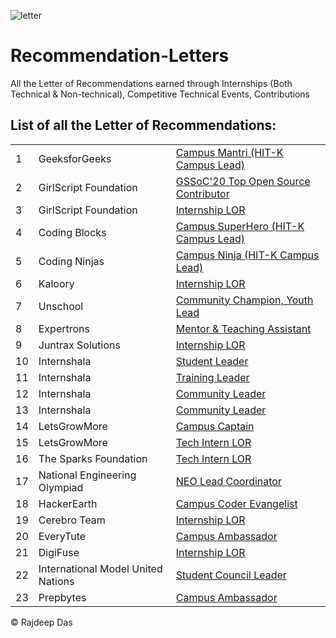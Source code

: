 ![letter](https://user-images.githubusercontent.com/44817007/147838522-36931ab7-2714-4323-92d1-c47fe3ec9560.jpg)

# Recommendation-Letters
All the Letter of Recommendations earned through Internships (Both Technical &amp; Non-technical), Competitive Technical Events, Contributions

## List of all the Letter of Recommendations:

<table>
 
<tr>
<td> 1 </td>
<td>
GeeksforGeeks
</td>
<td>
<a href="https://github.com/Rajspeaks/Recommendation-Letters/blob/main/GeeksforGeeks/Rajdeep%20Das-Letter%20of%20Recommendation.pdf"> Campus Mantri (HIT-K Campus Lead) </a>
</td>
</tr>

<tr>
 <td> 2 </td>
<td>
GirlScript Foundation
</td>
<td>
<a href="https://github.com/Rajspeaks/Recommendation-Letters/blob/main/GirlScript%20Foundation/Rajdeep%20Das%20GSSOC'20%20LOR.pdf"> GSSoC'20 Top Open Source Contributor </a>
</td>
</tr>

<tr>
 <td> 3 </td>
<td>
GirlScript Foundation
</td>
<td>
<a href="https://github.com/Rajspeaks/Recommendation-Letters/blob/main/GirlScript%20Foundation/Graphics%20Intern%20LOR.pdf"> Internship LOR </a>
</td>
</tr>
 
<tr>
 <td> 4 </td>
<td>
Coding Blocks
</td>
<td>
<a href="https://github.com/Rajspeaks/Recommendation-Letters/blob/main/Coding%20Blocks/Rajdeep%20Das%20Coding%20Blocks-LOR.pdf"> Campus SuperHero (HIT-K Campus Lead) </a></td>
</tr>

<tr>
 <td> 5 </td>
<td>
Coding Ninjas
</td>
<td>
<a href="https://github.com/Rajspeaks/Recommendation-Letters/blob/main/Coding%20Ninjas/Coding%20Ninja%20Letter%20of%20Recommendation.pdf"> Campus Ninja (HIT-K Campus Lead) </a></td>
</tr>

<tr>
 <td> 6 </td>
<td>
Kaloory
</td>
<td>
<a href="https://github.com/Rajspeaks/Recommendation-Letters/blob/main/Kaloory/Rajdeep%20Das%20Kaloory%20Internship%20Certificate.pdf"> Internship LOR </a>
</td>
</tr>

<tr>
 <td> 7 </td>
<td>
Unschool
</td>
<td>
<a href="https://github.com/Rajspeaks/Recommendation-Letters/blob/main/Unschool/LOR%20Community%20Champion.pdf"> Community Champion, Youth Lead </a>
</td>
</tr>
  
<tr>
 <td> 8 </td>
<td>
Expertrons
</td>
<td>
<a href="https://github.com/Rajspeaks/Recommendation-Letters/blob/main/Expertrons/LOR%20Rajdeep%20Das.pdf"> Mentor & Teaching Assistant </a>
</td>
</tr>


<tr>
 <td> 9 </td>
<td>
Juntrax Solutions
</td>
<td>
<a href="https://github.com/Rajspeaks/Recommendation-Letters/blob/main/Juntrax%20Solutions/Juntrax%20Internship%20LOR%20.pdf"> Internship LOR </a>
</td>
</tr>

<tr>
 <td> 10 </td>
<td>
Internshala
</td>
<td>
<a href="https://github.com/Rajspeaks/Recommendation-Letters/blob/main/Internshala/ISP%2018%20Leaders%20LOR.pdf"> Student Leader </a></td>
</tr>

 <tr>
 <td> 11 </td>
<td>
Internshala
</td>
<td>
<a href="https://github.com/Rajspeaks/Recommendation-Letters/blob/main/Internshala/ISP%2018%20Training%20Leaders%20Certificate%20.pdf"> Training Leader </a></td>
</tr>
 
  <tr>
 <td> 12 </td>
<td>
Internshala
</td>
<td>
<a href="https://github.com/Rajspeaks/Recommendation-Letters/blob/main/Internshala/ISP%2019%20Community%20Management%20Internship%20Completion%20Letter.pdf"> Community Leader </a></td>
</tr>
 
  <tr>
 <td> 13 </td>
<td>
Internshala
</td>
<td>
<a href="https://github.com/Rajspeaks/Recommendation-Letters/blob/main/Internshala/ISP%2019%20Community%20Marketing%20Lead%20Internship%20Completion%20Letter.pdf"> Community Leader </a></td>
</tr>
 
<tr>
 <td> 14 </td>
<td>
LetsGrowMore
</td>
<td>
<a href="https://github.com/Rajspeaks/Recommendation-Letters/blob/main/LetsGrowMore/CA%20LOR.pdf"> Campus Captain </a>
</td>
</tr>
 
<tr>
 <td> 15 </td>
<td>
LetsGrowMore
</td>
<td>
<a href="https://github.com/Rajspeaks/Recommendation-Letters/blob/main/LetsGrowMore/Rajdeep%20Das%20LOR%20Tech%20Intern.pdf"> Tech Intern LOR </a>
</td>
</tr>
  
<tr>
 <td> 16 </td>
<td>
The Sparks Foundation
</td>
<td>
<a href="https://github.com/Rajspeaks/Recommendation-Letters/blob/main/The%20Sparks%20Foundation/Rajdeep%20Das%20Letter%20of%20Recommendation.pdf"> Tech Intern LOR </a>
</td>
</tr>

<tr>
 <td> 17 </td>
<td>
National Engineering Olympiad
</td>
<td>
<a href="https://github.com/Rajspeaks/Recommendation-Letters/blob/main/National%20Engineering%20Olympiad/NEO%20LOR%20Rajdeep%20Das.pdf"> NEO Lead Coordinator </a>
</td>
</tr>
  
<tr>
 <td> 18 </td>
<td>
HackerEarth
</td>
<td>
<a href="https://github.com/Rajspeaks/Recommendation-Letters/blob/main/HackerEarth/Hackerearh%20Letter%20of%20Recommendation-%20Rajdeep%20Das.pdf"> Campus Coder Evangelist </a>
</td>
</tr>

<tr>
 <td> 19 </td>
<td>
Cerebro Team
</td>
<td>
<a href="https://github.com/Rajspeaks/Recommendation-Letters/blob/main/Cerebro%20Team/Rajdeep%20Das-Cerebro%20Team%20LOR.pdf"> Internship LOR </a>
</td>
</tr>

<tr>
 <td> 20 </td>
<td>
EveryTute
</td>
<td>
<a href="https://github.com/Rajspeaks/Recommendation-Letters/blob/main/EveryTute/LOR.pdf"> Campus Ambassador </a>
</td>
</tr>
   
<tr>
 <td> 21 </td>
<td>
DigiFuse
</td>
<td>
<a href="https://github.com/Rajspeaks/Recommendation-Letters/blob/main/Digifuse/DigiFuse%20LOR.pdf"> Internship LOR </a>
</td>
</tr>

<tr>
 <td> 22 </td>
<td>
International Model United Nations
</td>
<td>
<a href="https://github.com/Rajspeaks/Recommendation-Letters/blob/main/International%20Model%20United%20Nations/Letter%20of%20Recommendation.pdf"> Student Council Leader </a>
</td>
</tr>
  
<tr>
 <td> 23 </td>
<td>
Prepbytes
</td>
<td>
<a href="https://github.com/Rajspeaks/Recommendation-Letters/blob/main/Prepbytes/Prepbytes%20LOR.pdf"> Campus Ambassador </a>
</td>
</tr>

 </table>
 
&copy; Rajdeep Das
